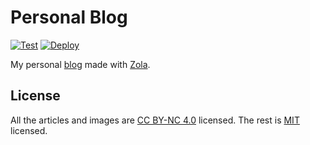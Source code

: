 # Personal Blog

[![Test](https://github.com/SkypLabs/personal-blog/actions/workflows/test.yml/badge.svg?branch=develop)](https://github.com/SkypLabs/personal-blog/actions/workflows/test.yml)
[![Deploy](https://github.com/SkypLabs/personal-blog/actions/workflows/deploy.yml/badge.svg?branch=content)](https://github.com/SkypLabs/personal-blog/actions/workflows/deploy.yml)

My personal [blog][blog] made with [Zola][zola].

## License

All the articles and images are [CC BY-NC 4.0][cc] licensed. The rest is
[MIT][mit] licensed.

 [cc]: https://creativecommons.org/licenses/by-nc/4.0/
 [blog]: https://blog.skyplabs.net
 [mit]: https://opensource.org/licenses/MIT
 [zola]: https://www.getzola.org/
